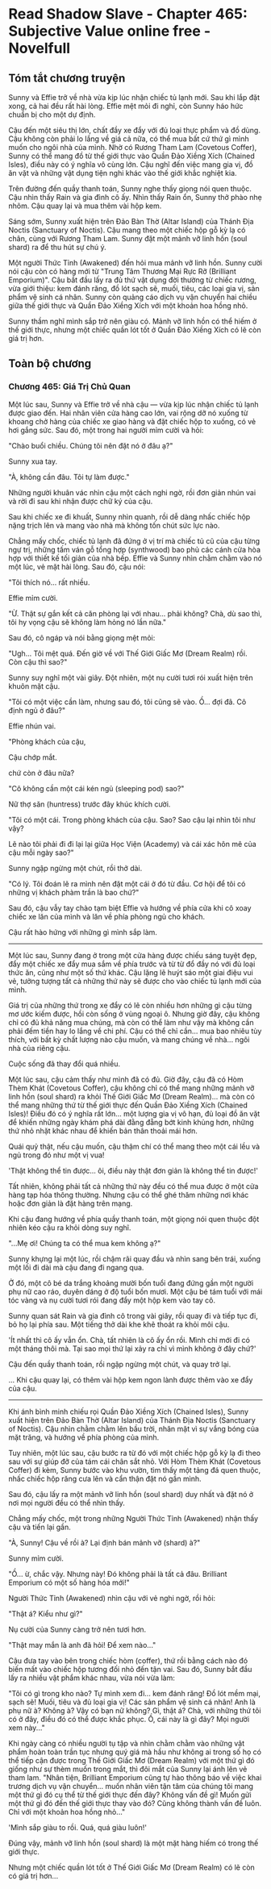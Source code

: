 # Read Shadow Slave - Chapter 465: Subjective Value online free - Novelfull

## Tóm tắt chương truyện

Sunny và Effie trở về nhà vừa kịp lúc nhận chiếc tủ lạnh mới. Sau khi lắp đặt xong, cả hai đều rất hài lòng. Effie mệt mỏi đi nghỉ, còn Sunny háo hức chuẩn bị cho một dự định.

Cậu đến một siêu thị lớn, chất đầy xe đẩy với đủ loại thực phẩm và đồ dùng. Cậu không còn phải lo lắng về giá cả nữa, có thể mua bất cứ thứ gì mình muốn cho ngôi nhà của mình. Nhờ có Rương Tham Lam (Covetous Coffer), Sunny có thể mang đồ từ thế giới thực vào Quần Đảo Xiềng Xích (Chained Isles), điều này có ý nghĩa vô cùng lớn. Cậu nghĩ đến việc mang gia vị, đồ ăn vặt và những vật dụng tiện nghi khác vào thế giới khắc nghiệt kia.

Trên đường đến quầy thanh toán, Sunny nghe thấy giọng nói quen thuộc. Cậu nhìn thấy Rain và gia đình cô ấy. Nhìn thấy Rain ổn, Sunny thở phào nhẹ nhõm. Cậu quay lại và mua thêm vài hộp kem.

Sáng sớm, Sunny xuất hiện trên Đảo Bàn Thờ (Altar Island) của Thánh Địa Noctis (Sanctuary of Noctis). Cậu mang theo một chiếc hộp gỗ kỳ lạ có chân, cùng với Rương Tham Lam. Sunny đặt một mảnh vỡ linh hồn (soul shard) ra để thu hút sự chú ý.

Một người Thức Tỉnh (Awakened) đến hỏi mua mảnh vỡ linh hồn. Sunny cười nói cậu còn có hàng mới từ "Trung Tâm Thương Mại Rực Rỡ (Brilliant Emporium)". Cậu bắt đầu lấy ra đủ thứ vật dụng đời thường từ chiếc rương, vừa giới thiệu: kem đánh răng, đồ lót sạch sẽ, muối, tiêu, các loại gia vị, sản phẩm vệ sinh cá nhân. Sunny còn quảng cáo dịch vụ vận chuyển hai chiều giữa thế giới thực và Quần Đảo Xiềng Xích với một khoản hoa hồng nhỏ.

Sunny thầm nghĩ mình sắp trở nên giàu có. Mảnh vỡ linh hồn có thể hiếm ở thế giới thực, nhưng một chiếc quần lót tốt ở Quần Đảo Xiềng Xích có lẽ còn giá trị hơn.

## Toàn bộ chương

### Chương 465: Giá Trị Chủ Quan

Một lúc sau, Sunny và Effie trở về nhà cậu — vừa kịp lúc nhận chiếc tủ lạnh được giao đến. Hai nhân viên cửa hàng cao lớn, vai rộng dỡ nó xuống từ khoang chở hàng của chiếc xe giao hàng và đặt chiếc hộp to xuống, có vẻ hơi gắng sức. Sau đó, một trong hai người mỉm cười và hỏi:

"Chào buổi chiều. Chúng tôi nên đặt nó ở đâu ạ?"

Sunny xua tay.

"À, không cần đâu. Tôi tự làm được."

Những người khuân vác nhìn cậu một cách nghi ngờ, rồi đơn giản nhún vai và rời đi sau khi nhận được chữ ký của cậu.

Sau khi chiếc xe đi khuất, Sunny nhìn quanh, rồi dễ dàng nhấc chiếc hộp nặng trịch lên và mang vào nhà mà không tốn chút sức lực nào.

Chẳng mấy chốc, chiếc tủ lạnh đã đứng ở vị trí mà chiếc tủ cũ của cậu từng ngự trị, những tấm ván gỗ tổng hợp (synthwood) bao phủ các cánh cửa hòa hợp với thiết kế tối giản của nhà bếp. Effie và Sunny nhìn chằm chằm vào nó một lúc, vẻ mặt hài lòng. Sau đó, cậu nói:

"Tôi thích nó... rất nhiều.

Effie mỉm cười.

"Ừ. Thật sự gắn kết cả căn phòng lại với nhau... phải không? Chà, dù sao thì, tôi hy vọng cậu sẽ không làm hỏng nó lần nữa."

Sau đó, cô ngáp và nói bằng giọng mệt mỏi:

"Ugh... Tôi mệt quá. Đến giờ về với Thế Giới Giấc Mơ (Dream Realm) rồi. Còn cậu thì sao?"

Sunny suy nghĩ một vài giây. Đột nhiên, một nụ cười tươi rói xuất hiện trên khuôn mặt cậu.

"Tôi có một việc cần làm, nhưng sau đó, tôi cũng sẽ vào. Ồ... đợi đã. Cô định ngủ ở đâu?"

Effie nhún vai.

"Phòng khách của cậu,

Cậu chớp mắt.

chứ còn ở đâu nữa?

"Cô không cần một cái kén ngủ (sleeping pod) sao?"

Nữ thợ săn (huntress) trước đây khúc khích cười.

"Tôi có một cái. Trong phòng khách của cậu. Sao? Sao cậu lại nhìn tôi như vậy?

Lẽ nào tôi phải đi đi lại lại giữa Học Viện (Academy) và cái xác hôn mê của cậu mỗi ngày sao?"

Sunny ngập ngừng một chút, rồi thở dài.

"Có lý. Tôi đoán lẽ ra mình nên đặt một cái ở đó từ đầu. Cơ hội để tôi có những vị khách phàm trần là bao chứ?"

Sau đó, cậu vẫy tay chào tạm biệt Effie và hướng về phía cửa khi cô xoay chiếc xe lăn của mình và lăn về phía phòng ngủ cho khách.

Cậu rất hào hứng với những gì mình sắp làm.

***

Một lúc sau, Sunny đang ở trong một cửa hàng được chiếu sáng tuyệt đẹp, đẩy một chiếc xe đẩy mua sắm về phía trước và từ từ đổ đầy nó với đủ loại thức ăn, cũng như một số thứ khác. Cậu lặng lẽ huýt sáo một giai điệu vui vẻ, tưởng tượng tất cả những thứ này sẽ được cho vào chiếc tủ lạnh mới của mình.

Giá trị của những thứ trong xe đẩy có lẽ còn nhiều hơn những gì cậu từng mơ ước kiếm được, hồi còn sống ở vùng ngoại ô. Nhưng giờ đây, cậu không chỉ có đủ khả năng mua chúng, mà còn có thể làm như vậy mà không cần phải đếm tiền hay lo lắng về chi phí. Cậu có thể chỉ cần... mua bao nhiêu tùy thích, với bất kỳ chất lượng nào cậu muốn, và mang chúng về nhà... ngôi nhà của riêng cậu.

Cuộc sống đã thay đổi quá nhiều.

Một lúc sau, cậu cảm thấy như mình đã có đủ. Giờ đây, cậu đã có Hòm Thèm Khát (Covetous Coffer), cậu không chỉ có thể mang những mảnh vỡ linh hồn (soul shard) ra khỏi Thế Giới Giấc Mơ (Dream Realm)... mà còn có thể mang những thứ từ thế giới thực đến Quần Đảo Xiềng Xích (Chained Isles)! Điều đó có ý nghĩa rất lớn... một lượng gia vị vô hạn, đủ loại đồ ăn vặt để khiến những ngày khám phá dài đằng đẵng bớt kinh khủng hơn, những thứ nhỏ nhặt khác nhau để khiến bản thân thoải mái hơn.

Quái quỷ thật, nếu cậu muốn, cậu thậm chí có thể mang theo một cái lều và ngủ trong đó như một vị vua!

'Thật không thể tin được... ôi, điều này thật đơn giản là không thể tin được!'

Tất nhiên, không phải tất cả những thứ này đều có thể mua được ở một cửa hàng tạp hóa thông thường. Nhưng cậu có thể ghé thăm những nơi khác hoặc đơn giản là đặt hàng trên mạng.

Khi cậu đang hướng về phía quầy thanh toán, một giọng nói quen thuộc đột nhiên kéo cậu ra khỏi dòng suy nghĩ.

"...Mẹ ơi! Chúng ta có thể mua kem không ạ?"

Sunny khựng lại một lúc, rồi chậm rãi quay đầu và nhìn sang bên trái, xuống một lối đi dài mà cậu đang đi ngang qua.

Ở đó, một cô bé da trắng khoảng mười bốn tuổi đang đứng gần một người phụ nữ cao ráo, duyên dáng ở độ tuổi bốn mươi. Một cậu bé tám tuổi với mái tóc vàng và nụ cười tươi rói đang đẩy một hộp kem vào tay cô.

Sunny quan sát Rain và gia đình cô trong vài giây, rồi quay đi và tiếp tục đi, bỏ họ lại phía sau. Một tiếng thở dài khe khẽ thoát ra khỏi môi cậu.

'Ít nhất thì cô ấy vẫn ổn. Chà, tất nhiên là cô ấy ổn rồi. Mình chỉ mới đi có một tháng thôi mà. Tại sao mọi thứ lại xảy ra chỉ vì mình không ở đây chứ?'

Cậu đến quầy thanh toán, rồi ngập ngừng một chút, và quay trở lại.

... Khi cậu quay lại, có thêm vài hộp kem ngon lành được thêm vào xe đẩy của cậu.

***

Khi ánh bình minh chiếu rọi Quần Đảo Xiềng Xích (Chained Isles), Sunny xuất hiện trên Đảo Bàn Thờ (Altar Island) của Thánh Địa Noctis (Sanctuary of Noctis). Cậu nhìn chằm chằm lên bầu trời, nhăn mặt vì sự vắng bóng của mặt trăng, và hướng về phía phòng của mình.

Tuy nhiên, một lúc sau, cậu bước ra từ đó với một chiếc hộp gỗ kỳ lạ đi theo sau với sự giúp đỡ của tám cái chân sắt nhỏ. Với Hòm Thèm Khát (Covetous Coffer) đi kèm, Sunny bước vào khu vườn, tìm thấy một tảng đá quen thuộc, nhấc chiếc hộp răng cưa lên và cẩn thận đặt nó gần mình.

Sau đó, cậu lấy ra một mảnh vỡ linh hồn (soul shard) duy nhất và đặt nó ở nơi mọi người đều có thể nhìn thấy.

Chẳng mấy chốc, một trong những Người Thức Tỉnh (Awakened) nhận thấy cậu và tiến lại gần.

"À, Sunny! Cậu về rồi à? Lại định bán mảnh vỡ (shard) à?"

Sunny mỉm cười.

"Ồ... ừ, chắc vậy. Nhưng này! Đó không phải là tất cả đâu. Brilliant Emporium có một số hàng hóa mới!"

Người Thức Tỉnh (Awakened) nhìn cậu với vẻ nghi ngờ, rồi hỏi:

"Thật á? Kiểu như gì?"

Nụ cười của Sunny càng trở nên tươi hơn.

"Thật may mắn là anh đã hỏi! Để xem nào..."

Cậu đưa tay vào bên trong chiếc hòm (coffer), thứ rồi bằng cách nào đó biến mất vào chiếc hộp tương đối nhỏ đến tận vai. Sau đó, Sunny bắt đầu lấy ra nhiều vật phẩm khác nhau, vừa nói vừa làm:

"Tôi có gì trong kho nào? Tự mình xem đi... kem đánh răng! Đồ lót mềm mại, sạch sẽ! Muối, tiêu và đủ loại gia vị! Các sản phẩm vệ sinh cá nhân! Anh là phụ nữ à? Không à? Vậy có bạn nữ không? Gì, thật á? Chà, với những thứ tôi có ở đây, điều đó có thể được khắc phục. Ồ, cái này là gì đây? Mọi người xem này..."

Khi ngày càng có nhiều người tụ tập và nhìn chằm chằm vào những vật phẩm hoàn toàn trần tục nhưng quý giá mà hầu như không ai trong số họ có thể tiếp cận được trong Thế Giới Giấc Mơ (Dream Realm) với một thứ gì đó giống như sự thèm muốn trong mắt, thì đôi mắt của Sunny lại ánh lên vẻ tham lam. "Nhân tiện, Brilliant Emporium cũng tự hào thông báo về việc khai trương dịch vụ vận chuyển... muốn nhân viên tận tâm của chúng tôi mang một thứ gì đó cụ thể từ thế giới thực đến đây? Không vấn đề gì! Muốn gửi một thứ gì đó đến thế giới thực thay vào đó? Cũng không thành vấn đề luôn. Chỉ với một khoản hoa hồng nhỏ..."

'Mình sắp giàu to rồi. Quá, quá giàu luôn!'

Đúng vậy, mảnh vỡ linh hồn (soul shard) là một mặt hàng hiếm có trong thế giới thực.

Nhưng một chiếc quần lót tốt ở Thế Giới Giấc Mơ (Dream Realm) có lẽ còn có giá trị hơn...